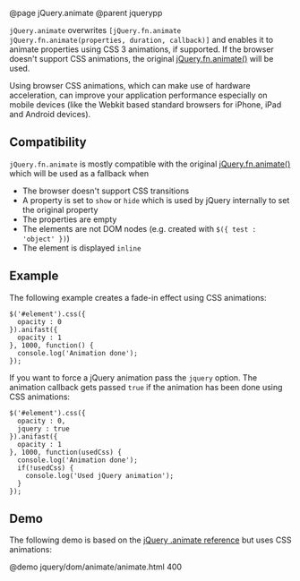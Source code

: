 @page jQuery.animate
@parent jquerypp

`jQuery.animate` overwrites `[jQuery.fn.animate jQuery.fn.animate(properties, duration, callback)]`
and enables it to animate properties using CSS 3 animations, if supported.
If the browser doesn't support CSS animations, the original [jQuery.fn.animate()](http://api.jquery.com/animate/) will be used.

Using browser CSS animations, which can make use of hardware acceleration,
can improve your application performance especially on mobile devices (like the Webkit based
standard browsers for iPhone, iPad and Android devices).

## Compatibility

`jQuery.fn.animate` is mostly compatible with the original [jQuery.fn.animate()](http://api.jquery.com/animate/)
which will be used as a fallback when

- The browser doesn't support CSS transitions
- A property is set to `show` or `hide` which is used by jQuery internally to set the original property
- The properties are empty
- The elements are not DOM nodes (e.g. created with `$({ test : 'object' })`)
- The element is displayed `inline`

## Example

The following example creates a fade-in effect using CSS animations:

    $('#element').css({
      opacity : 0
    }).anifast({
      opacity : 1
    }, 1000, function() {
      console.log('Animation done');
    });

If you want to force a jQuery animation pass the `jquery` option. The animation callback gets passed `true` if
the animation has been done using CSS animations:

    $('#element').css({
      opacity : 0,
      jquery : true
    }).anifast({
      opacity : 1
    }, 1000, function(usedCss) {
      console.log('Animation done');
      if(!usedCss) {
        console.log('Used jQuery animation');
      }
    });

## Demo

The following demo is based on the [jQuery .animate reference](http://api.jquery.com/animate/) but uses CSS animations:

@demo jquery/dom/animate/animate.html 400
